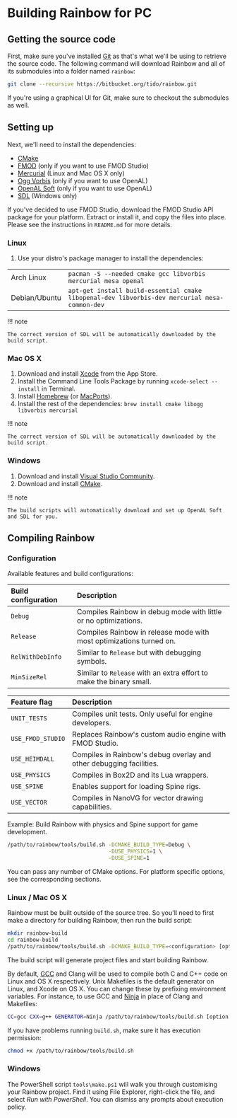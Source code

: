 # Building Rainbow for PC

## Getting the source code

First, make sure you've installed [Git](http://git-scm.com/downloads) as that's what we'll be using to retrieve the source code. The following command will download Rainbow and all of its submodules into a folder named `rainbow`:

```bash
git clone --recursive https://bitbucket.org/tido/rainbow.git
```

If you're using a graphical UI for Git, make sure to checkout the submodules as well.

## Setting up

Next, we'll need to install the dependencies:

* [CMake](http://www.cmake.org/)
* [FMOD](http://www.fmod.org/) (only if you want to use FMOD Studio)
* [Mercurial](http://mercurial.selenic.com/) (Linux and Mac OS X only)
* [Ogg Vorbis](http://www.vorbis.com/) (only if you want to use OpenAL)
* [OpenAL Soft](http://kcat.strangesoft.net/openal.html) (only if you want to use OpenAL)
* [SDL](https://www.libsdl.org/download-2.0.php) (Windows only)

If you've decided to use FMOD Studio, download the FMOD Studio API package for
your platform. Extract or install it, and copy the files into place. Please see
the instructions in `README.md` for more details.

### Linux

1. Use your distro's package manager to install the dependencies:

|               |                                                                                     |
|---------------|-------------------------------------------------------------------------------------|
| Arch Linux    | `pacman -S --needed cmake gcc libvorbis mercurial mesa openal`                    |
| Debian/Ubuntu | `apt-get install build-essential cmake libopenal-dev libvorbis-dev mercurial mesa-common-dev` |

!!! note

    The correct version of SDL will be automatically downloaded by the build script.

### Mac OS X

1. Download and install [Xcode](https://itunes.apple.com/app/xcode/id497799835?mt=12) from the App Store.
2. Install the Command Line Tools Package by running `xcode-select --install` in Terminal.
3. Install [Homebrew](http://brew.sh/) (or [MacPorts](http://www.macports.org/)).
4. Install the rest of the dependencies: `brew install cmake libogg libvorbis mercurial`

!!! note

    The correct version of SDL will be automatically downloaded by the build script.

### Windows

1. Download and install [Visual Studio Community](http://www.visualstudio.com/en-us/products/visual-studio-community-vs).
2. Download and install [CMake](http://www.cmake.org/download/).

!!! note

    The build scripts will automatically download and set up OpenAL Soft and SDL for you.

## Compiling Rainbow

### Configuration

Available features and build configurations:

| Build configuration | Description |
|:--------------------|:------------|
| `Debug`             | Compiles Rainbow in debug mode with little or no optimizations. |
| `Release`           | Compiles Rainbow in release mode with most optimizations turned on. |
| `RelWithDebInfo`    | Similar to `Release` but with debugging symbols. |
| `MinSizeRel`        | Similar to `Release` with an extra effort to make the binary small. |

| Feature flag      | Description |
|:------------------|:------------|
| `UNIT_TESTS`      | Compiles unit tests. Only useful for engine developers. |
| `USE_FMOD_STUDIO` | Replaces Rainbow's custom audio engine with FMOD Studio. |
| `USE_HEIMDALL`    | Compiles in Rainbow's debug overlay and other debugging facilities. |
| `USE_PHYSICS`     | Compiles in Box2D and its Lua wrappers. |
| `USE_SPINE`       | Enables support for loading Spine rigs. |
| `USE_VECTOR`      | Compiles in NanoVG for vector drawing capabilities. |

Example: Build Rainbow with physics and Spine support for game development.

```bash
/path/to/rainbow/tools/build.sh -DCMAKE_BUILD_TYPE=Debug \
                                -DUSE_PHYSICS=1 \
                                -DUSE_SPINE=1
```

You can pass any number of CMake options. For platform specific options, see the corresponding sections.

### Linux / Mac OS X

Rainbow must be built outside of the source tree. So you'll need to first make a directory for building Rainbow, then run the build script:

```bash
mkdir rainbow-build
cd rainbow-build
/path/to/rainbow/tools/build.sh -DCMAKE_BUILD_TYPE=<configuration> [option ...]
```

The build script will generate project files and start building Rainbow.

By default, [GCC](https://gcc.gnu.org/) and Clang will be used to compile both C and C++ code on Linux and OS X respectively. Unix Makefiles is the default generator on Linux, and Xcode on OS X. You can change these by prefixing environment variables. For instance, to use GCC and [Ninja](https://martine.github.io/ninja/) in place of Clang and Makefiles:

```bash
CC=gcc CXX=g++ GENERATOR=Ninja /path/to/rainbow/tools/build.sh [option ...]
```

If you have problems running `build.sh`, make sure it has execution permission:

```bash
chmod +x /path/to/rainbow/tools/build.sh
```

### Windows

The PowerShell script `tools\make.ps1` will walk you through customising your Rainbow project. Find it using File Explorer, right-click the file, and select _Run with PowerShell_. You can dismiss any prompts about execution policy.
